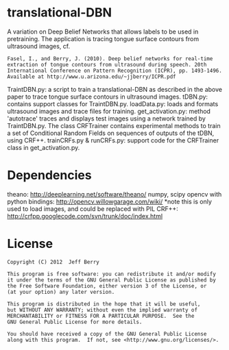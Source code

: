 translational-DBN
=================

A variation on Deep Belief Networks that allows labels to be used in pretraining. 
The application is tracing tongue surface contours from ultrasound images, cf.

    Fasel, I., and Berry, J. (2010). Deep belief networks for real-time extraction of tongue contours from ultrasound during speech. 20th               International Conference on Pattern Recognition (ICPR), pp. 1493-1496. Available at http://www.u.arizona.edu/~jjberry/ICPR.pdf

TraintDBN.py: a script to train a translational-DBN as described in the above paper to trace tongue surface contours in ultrasound images.
tDBN.py: contains support classes for TraintDBN.py.
loadData.py: loads and formats ultrasound images and trace files for training.
get_activation.py: method 'autotrace' traces and displays test images using a network trained by TraintDBN.py. The class CRFTrainer contains experimental methods to train a set of Conditional Random Fields on sequences of outputs of the tDBN, using CRF++. 
trainCRFs.py & runCRFs.py: support code for the CRFTrainer class in get_activation.py.

Dependencies
============

theano: http://deeplearning.net/software/theano/
numpy, scipy
opencv with python bindings: http://opencv.willowgarage.com/wiki/ *note this is only used to load images, and could be replaced with PIL
CRF++: http://crfpp.googlecode.com/svn/trunk/doc/index.html

License
=======

    Copyright (C) 2012  Jeff Berry

    This program is free software: you can redistribute it and/or modify
    it under the terms of the GNU General Public License as published by
    the Free Software Foundation, either version 3 of the License, or
    (at your option) any later version.

    This program is distributed in the hope that it will be useful,
    but WITHOUT ANY WARRANTY; without even the implied warranty of
    MERCHANTABILITY or FITNESS FOR A PARTICULAR PURPOSE.  See the
    GNU General Public License for more details.

    You should have received a copy of the GNU General Public License
    along with this program.  If not, see <http://www.gnu.org/licenses/>.

